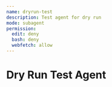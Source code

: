 ```yaml
---
name: dryrun-test
description: Test agent for dry run
mode: subagent
permission:
  edit: deny
  bash: deny
  webfetch: allow
---
```

# Dry Run Test Agent